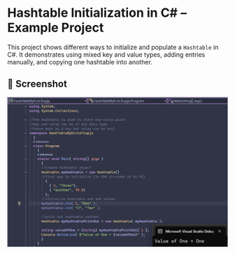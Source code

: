 # Hashtable Initialization in C# – Example Project

This project shows different ways to initialize and populate a `Hashtable` in C#. It demonstrates using mixed key and value types, adding entries manually, and copying one hashtable into another.

## 📸 Screenshot

![Hashtable Initialization Example](./HashTableByErvisTrupjaPicture.png)

